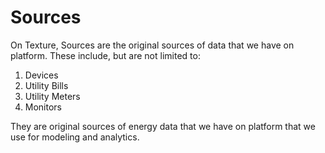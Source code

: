 ---
---

# Sources

On Texture, Sources are the original sources of data that we have on platform. These include, but are not limited to:

1. Devices
2. Utility Bills
3. Utility Meters
4. Monitors

They are original sources of energy data that we have on platform that we use for modeling and analytics.